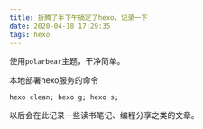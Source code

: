 ```yaml
---
title: 折腾了半下午搞定了hexo，记录一下
date: 2020-04-18 17:29:35
tags: hexo
---
```




使用`polarbear`主题，干净简单。

本地部署hexo服务的命令

```shell
hexo clean; hexo g; hexo s;
```

以后会在此记录一些读书笔记、编程分享之类的文章。



